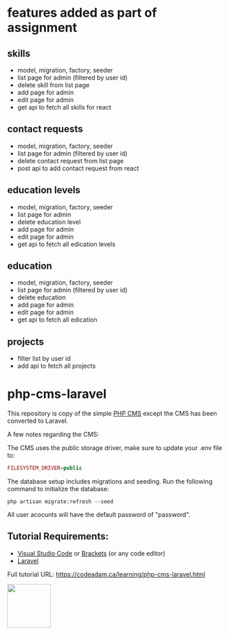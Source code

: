 # features added as part of assignment

## skills
- model, migration, factory, seeder
- list page for admin (filtered by user id)
- delete skill from list page
- add page for admin
- edit page for admin
- get api to fetch all skills for react

## contact requests
- model, migration, factory, seeder
- list page for admin (filtered by user id)
- delete contact request from list page
- post api to add contact request from react

## education levels
- model, migration, factory, seeder
- list page for admin
- delete education level
- add page for admin
- edit page for admin
- get api to fetch all edication levels

## education
- model, migration, factory, seeder
- list page for admin (filtered by user id)
- delete education
- add page for admin
- edit page for admin
- get api to fetch all edication

## projects
- filter list by user id
- add api to fetch all projects

# php-cms-laravel

This repository is copy of the simple [PHP CMS](https://github.com/codeadamca/php-cms) except the CMS has been converted to Laravel. 

A few notes regarding the CMS:

The CMS uses the public storage driver, make sure to update your .env file to:

```php
FILESYSTEM_DRIVER=public
```

The database setup includes migrations and seeding. Run the following command to initialize the database:

```
php artisan migrate:refresh --seed
```

All user acocunts will have the default password of "password".

## Tutorial Requirements:

* [Visual Studio Code](https://code.visualstudio.com/) or [Brackets](http://brackets.io/) (or any code editor)
* [Laravel](https://laravel.com/)

Full tutorial URL: https://codeadam.ca/learning/php-cms-laravel.html

<a href="https://codeadam.ca">
<img src="https://codeadam.ca/images/code-block.png" width="100">
</a>
